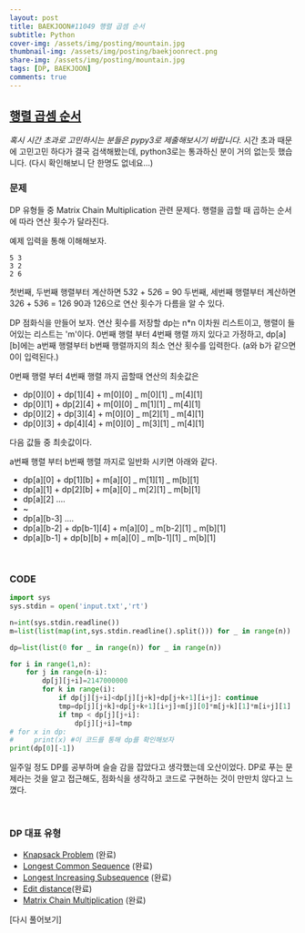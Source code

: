 ```yaml
---
layout: post
title: BAEKJOON#11049 행렬 곱셈 순서
subtitle: Python
cover-img: /assets/img/posting/mountain.jpg
thumbnail-img: /assets/img/posting/baekjoonrect.png
share-img: /assets/img/posting/mountain.jpg
tags: [DP, BAEKJOON]
comments: true
---
```


## [행렬 곱셈 순서](https://www.acmicpc.net/problem/11049)

_혹시 시간 초과로 고민하시는 분들은 pypy3로 제출해보시기 바랍니다._
시간 초과 때문에 고민고민 하다가 결국 검색해봤는데, python3로는 통과하신 분이 거의 없는듯 했습니다.
(다시 확인해보니 단 한명도 없네요...)

### 문제

DP 유형들 중 Matrix Chain Multiplication 관련 문제다.
행렬을 곱할 때 곱하는 순서에 따라 연산 횟수가 달라진다.

예제 입력을 통해 이해해보자.

```
5 3
3 2
2 6
```

첫번째, 두번째 행렬부터 계산하면 5*3*2 + 5*2*6 = 90
두번째, 세번째 행렬부터 계산하면 3*2*6 + 5*3*6 = 126
90과 126으로 연산 횟수가 다름을 알 수 있다.

DP 점화식을 만들어 보자.
연산 횟수를 저장할 dp는 n\*n 이차원 리스트이고,
행렬이 들어있는 리스트는 'm'이다.
0번째 행렬 부터 4번째 행렬 까지 있다고 가정하고, dp[a][b]에는 a번째 행렬부터 b번째 행렬까지의 최소 연산 횟수를 입력한다. (a와 b가 같으면 0이 입력된다.)

0번째 행렬 부터 4번째 행렬 까지 곱할때 연산의 최솟값은

- dp[0][0] + dp[1][4] + m[0][0] _ m[0][1] _ m[4][1]
- dp[0][1] + dp[2][4] + m[0][0] _ m[1][1] _ m[4][1]
- dp[0][2] + dp[3][4] + m[0][0] _ m[2][1] _ m[4][1]
- dp[0][3] + dp[4][4] + m[0][0] _ m[3][1] _ m[4][1]

다음 값들 중 최솟값이다.

a번째 행렬 부터 b번째 행렬 까지로 일반화 시키면 아래와 같다.

- dp[a][0] + dp[1][b] + m[a][0] _ m[1][1] _ m[b][1]
- dp[a][1] + dp[2][b] + m[a][0] _ m[2][1] _ m[b][1]
- dp[a][2] ....
- ~
- dp[a][b-3] ....
- dp[a][b-2] + dp[b-1][4] + m[a][0] _ m[b-2][1] _ m[b][1]
- dp[a][b-1] + dp[b][b] + m[a][0] _ m[b-1][1] _ m[b][1]

<br>

### CODE

```python
import sys
sys.stdin = open('input.txt','rt')

n=int(sys.stdin.readline())
m=list(list(map(int,sys.stdin.readline().split())) for _ in range(n))

dp=list(list(0 for _ in range(n)) for _ in range(n))

for i in range(1,n):
    for j in range(n-i):
        dp[j][j+i]=2147000000
        for k in range(i):
            if dp[j][j+i]<dp[j][j+k]+dp[j+k+1][i+j]: continue
            tmp=dp[j][j+k]+dp[j+k+1][i+j]+m[j][0]*m[j+k][1]*m[i+j][1]
            if tmp < dp[j][j+i]:
                dp[j][j+i]=tmp
# for x in dp:
#     print(x) #이 코드를 통해 dp를 확인해보자
print(dp[0][-1])
```

일주일 정도 DP를 공부하며 슬슬 감을 잡았다고 생각했는데 오산이었다.
DP로 푸는 문제라는 것을 알고 접근해도, 점화식을 생각하고 코드로 구현하는 것이 만만치 않다고 느꼈다.

<br>

### DP 대표 유형

- [Knapsack Problem](https://youseop.github.io/2020-09-30-BAEKJOON-DP.2-knapsack/) (완료)
- [Longest Common Sequence](https://youseop.github.io/2020-10-01-BAEKJOON-9251-LCS/) (완료)
- [Longest Increasing Subsequence](https://youseop.github.io/2020-09-29-BAEKJOON-DP.1-LIS/) (완료)
- [Edit distance](https://youseop.github.io//2020-10-10-BAEKJOON-7620-%ED%8E%B8%EC%A7%91%EA%B1%B0%EB%A6%AC/)(완료)
- [Matrix Chain Multiplication](https://youseop.github.io/2020-10-02-BAEKJOON-11049-%ED%96%89%EB%A0%AC%EA%B3%B1%EC%85%88%EC%88%9C%EC%84%9C/) (완료)

[다시 풀어보기]
<br>
<br>

